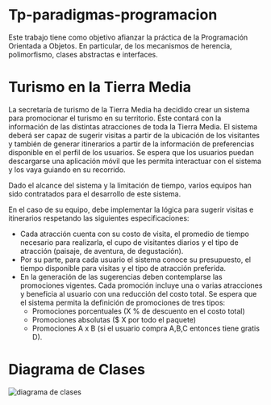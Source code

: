 # Tp-paradigmas-programacion

Este trabajo tiene como objetivo afianzar la práctica de la
Programación Orientada a Objetos. En particular, de los
mecanismos de herencia, polimorfismo, clases abstractas e
interfaces.

# Turismo en la Tierra Media

La secretaría de turismo de la Tierra Media ha decidido crear un sistema para promocionar
el turismo en su territorio. Éste contará con la información de las distintas atracciones de
toda la Tierra Media.
El sistema deberá ser capaz de sugerir visitas a partir de la ubicación de los visitantes y
también de generar itinerarios a partir de la información de preferencias disponible en el
perfil de los usuarios. Se espera que los usuarios puedan descargarse una aplicación móvil
que les permita interactuar con el sistema y los vaya guiando en su recorrido.

Dado el alcance del sistema y la limitación de tiempo, varios equipos han sido contratados
para el desarrollo de este sistema.

En el caso de su equipo, debe implementar la lógica para sugerir visitas e itinerarios
respetando las siguientes especificaciones:

* Cada atracción cuenta con su costo de visita, el promedio de tiempo necesario para
realizarla, el cupo de visitantes diarios y el tipo de atracción (paisaje, de aventura, de
degustación).
* Por su parte, para cada usuario el sistema conoce su presupuesto, el tiempo
disponible para visitas y el tipo de atracción preferida.
* En la generación de las sugerencias deben contemplarse las promociones vigentes.
Cada promoción incluye una o varias atracciones y beneficia al usuario con una
reducción del costo total. Se espera que el sistema permita la definición de
promociones de tres tipos:
  * Promociones porcentuales (X % de descuento en el costo total)
  * Promociones absolutas ($ X por todo el paquete)
  * Promociones A x B (si el usuario compra A,B,C entonces tiene gratis D).


# Diagrama de Clases

![diagrama de clases](https://raw.githubusercontent.com/ezebeltran/Tp-paradigmas-programacion/master/TierraMedia.drawio?token=GHSAT0AAAAAACCTNAKDTRMDBVFC4NKDTYLEZEGBYOA)
